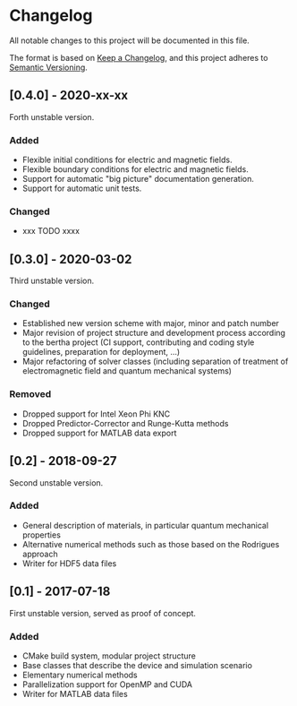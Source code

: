 # Changelog

All notable changes to this project will be documented in this file.

The format is based on
[Keep a Changelog](https://keepachangelog.com/en/1.0.0/),
and this project adheres to
[Semantic Versioning](https://semver.org/spec/v2.0.0.html).

## [0.4.0] - 2020-xx-xx

Forth unstable version.

### Added
 - Flexible initial conditions for electric and magnetic fields.
 - Flexible boundary conditions for electric and magnetic fields.
 - Support for automatic "big picture" documentation generation.
 - Support for automatic unit tests.

### Changed
 - xxx TODO xxxx

## [0.3.0] - 2020-03-02

Third unstable version.

### Changed
 - Established new version scheme with major, minor and patch number
 - Major revision of project structure and development process according to
   the bertha project (CI support, contributing and coding style guidelines,
   preparation for deployment, ...)
 - Major refactoring of solver classes (including separation of treatment
   of electromagnetic field and quantum mechanical systems)

### Removed
 - Dropped support for Intel Xeon Phi KNC
 - Dropped Predictor-Corrector and Runge-Kutta methods
 - Dropped support for MATLAB data export

## [0.2] - 2018-09-27

Second unstable version.

### Added
 - General description of materials, in particular quantum mechanical
   properties
 - Alternative numerical methods such as those based on the Rodrigues approach
 - Writer for HDF5 data files

## [0.1] - 2017-07-18

First unstable version, served as proof of concept.

### Added
 - CMake build system, modular project structure
 - Base classes that describe the device and simulation scenario
 - Elementary numerical methods
 - Parallelization support for OpenMP and CUDA
 - Writer for MATLAB data files
